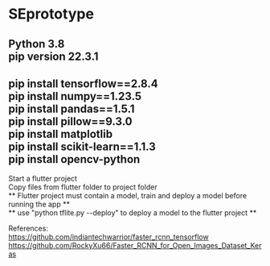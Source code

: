 # SEprototype  
Python 3.8  
pip version 22.3.1  
---------------------  
pip install tensorflow==2.8.4  
pip install numpy==1.23.5  
pip install pandas==1.5.1  
pip install pillow==9.3.0  
pip install matplotlib  
pip install scikit-learn==1.1.3  
pip install opencv-python  
-----------------------------------  
Start a flutter project  
Copy files from flutter folder to project folder  
** Flutter project must contain a model, train and deploy a model before running the app **  
** use "python tflite.py --deploy" to deploy a model to the flutter project **  

References:  
https://github.com/indiantechwarrior/faster_rcnn_tensorflow  
https://github.com/RockyXu66/Faster_RCNN_for_Open_Images_Dataset_Keras  
